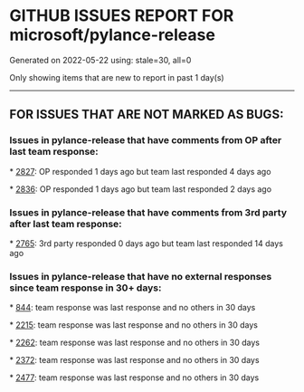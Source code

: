 
# GITHUB ISSUES REPORT FOR microsoft/pylance-release


Generated on 2022-05-22 using: stale=30, all=0


Only showing items that are new to report in past 1 day(s)


---

## FOR ISSUES THAT ARE NOT MARKED AS BUGS:


### Issues in pylance-release that have comments from OP after last team response:


\* [2827](https://github.com/microsoft/pylance-release/issues/2827 "Issue not fixed yet... #2505"): OP responded 1 days ago but team last responded 4 days ago

\* [2836](https://github.com/microsoft/pylance-release/issues/2836 "No autocompletion for attributes in comprehension expressions."): OP responded 1 days ago but team last responded 2 days ago

### Issues in pylance-release that have comments from 3rd party after last team response:


\* [2765](https://github.com/microsoft/pylance-release/issues/2765 "Error: command 'pyright.createtypestub' already exists"): 3rd party responded 0 days ago but team last responded 14 days ago

### Issues in pylance-release that have no external responses since team response in 30+ days:


\* [844](https://github.com/microsoft/pylance-release/issues/844 "Intellisense is messed up. Function information and type checking is useless for matplotlib (and other modules like numpy) "): team response was last response and no others in 30 days

\* [2215](https://github.com/microsoft/pylance-release/issues/2215 "Problem with hihglight code in dif comparison mode for python"): team response was last response and no others in 30 days

\* [2262](https://github.com/microsoft/pylance-release/issues/2262 "PYTHONPATH in .env file ignored with pyright extraPaths config"): team response was last response and no others in 30 days

\* [2372](https://github.com/microsoft/pylance-release/issues/2372 "Can't get the function information for matplotlib.figure.Figure.add_subplot"): team response was last response and no others in 30 days

\* [2477](https://github.com/microsoft/pylance-release/issues/2477 "Startup imports unkown"): team response was last response and no others in 30 days
